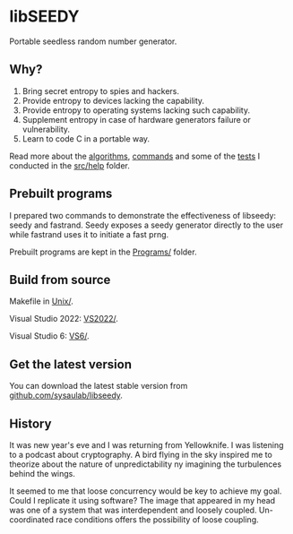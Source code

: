 # libSEEDY

Portable seedless random number generator.

## Why?

1. Bring secret entropy to spies and hackers.
2. Provide entropy to devices lacking the capability.
3. Provide entropy to operating systems lacking such capability.
4. Supplement entropy in case of hardware generators failure or vulnerability.
5. Learn to code C in a portable way.

Read more about the [algorithms](src/help/algorithms.md), [commands](src/help/commands.md) and some of the [tests](src/help/testing.md) I conducted in the [src/help](src/help) folder.

## Prebuilt programs

I prepared two commands to demonstrate the effectiveness of libseedy: seedy and fastrand. Seedy exposes a seedy generator directly to the user while fastrand uses it to initiate a fast prng.

Prebuilt programs are kept in the [Programs/](Programs/README.md) folder.

## Build from source

Makefile in [Unix/](Unix/).

Visual Studio 2022: [VS2022/](VS2022/).

Visual Studio 6: [VS6/](VS6/).

## Get the latest version
You can download the latest stable version from [github.com/sysaulab/libseedy](https://github.com/sysaulab/libseedy).

## History

It was new year's eve and I was returning from Yellowknife. I was listening to a podcast about cryptography. A bird flying in the sky inspired me to theorize about the nature of unpredictability ny imagining the turbulences behind the wings.

It seemed to me that loose concurrency would be key to achieve my goal. Could I replicate it using software? The image that appeared in my head was one of a system that was interdependent and loosely coupled. Un-coordinated race conditions offers the possibility of loose coupling.
